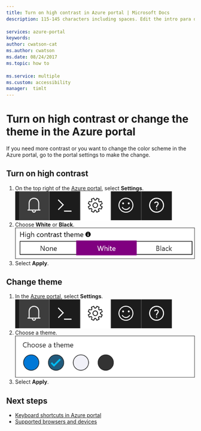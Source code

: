 ```yaml
---
title: Turn on high contrast in Azure portal | Microsoft Docs 
description: 115-145 characters including spaces. Edit the intro para describing article intent to fit here. This abstract displays in the search result.

services: azure-portal
keywords: 
author: cwatson-cat
ms.author: cwatson
ms.date: 08/24/2017
ms.topic: how to

ms.service: multiple
ms.custom: accessibility
manager:  timlt
---
```

# Turn on high contrast or change the theme in the Azure portal
If you need more contrast or you want to change the color scheme in the Azure portal, go to the portal settings to make the change. 

## Turn on high contrast
1. On the top right of the [Azure portal](https://portal.azure.com), select **Settings**. 
![Screenshot that shows the portal settings gear icon in the Azure portal](./media/azure-portal-change-theme-high-contrast/azure-portal-settings-icon.png)
1. Choose **White** or **Black**.
![Screenshot that shows high contrast options in the Azure portal settings](./media/azure-portal-change-theme-high-contrast/azure-portal-highcontrast-options.png)
1. Select **Apply**.

## Change theme
1. In the [Azure portal](https://portal.azure.com), select **Settings**.
![Screenshot that shows the portal settings gear icon in the Azure portal](./media/azure-portal-change-theme-high-contrast/azure-portal-settings-icon.png)
2. Choose a theme.
![Screenshot that shows the theme options in the Azure portal settings](./media/azure-portal-change-theme-high-contrast/azure-portal-theme-options.png)
3. Select **Apply**.

## Next steps
- [Keyboard shortcuts in Azure portal](azure-portal-keyboard-shortcuts.md)
- [Supported browsers and devices](../azure-preview-portal-supported-browsers-devices.md)
